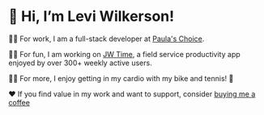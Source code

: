 # 👋 Hi, I’m Levi Wilkerson!

🧑‍💼 For work, I am a full-stack developer at [Paula's Choice](https://www.paulaschoice.com/).

👨‍💻 For fun, I am working on [JW Time](https://github.com/leviFrosty/JW-Time), a field service productivity app enjoyed by over 300+ weekly active users.

🚴‍♂️ For more, I enjoy getting in my cardio with my bike and tennis! 🎾

❤️ If you find value in my work and want to support, consider [buying me a coffee](https://ko-fi.com/leviwilkerson)
